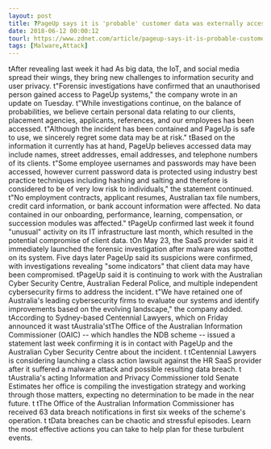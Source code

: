 ```yaml
---
layout: post
title: ?PageUp says it is 'probable' customer data was externally accessed
date: 2018-06-12 00:00:12
tourl: https://www.zdnet.com/article/pageup-says-it-is-probable-customer-data-was-externally-accessed/
tags: [Malware,Attack]
---
```

 tAfter revealing last week it had As big data, the IoT, and social media spread their wings, they bring new challenges to information security and user privacy. t"Forensic investigations have confirmed that an unauthorised person gained access to PageUp systems," the company wrote in an update on Tuesday. t"While investigations continue, on the balance of probabilities, we believe certain personal data relating to our clients, placement agencies, applicants, references, and our employees has been accessed. t"Although the incident has been contained and PageUp is safe to use, we sincerely regret some data may be at risk." tBased on the information it currently has at hand, PageUp believes accessed data may include names, street addresses, email addresses, and telephone numbers of its clients. t"Some employee usernames and passwords may have been accessed, however current password data is protected using industry best practice techniques including hashing and salting and therefore is considered to be of very low risk to individuals," the statement continued. t"No employment contracts, applicant resumes, Australian tax file numbers, credit card information, or bank account information were affected. No data contained in our onboarding, performance, learning, compensation, or succession modules was affected." tPageUp confirmed last week it found "unusual" activity on its IT infrastructure last month, which resulted in the potential compromise of client data. tOn May 23, the SaaS provider said it immediately launched the forensic investigation after malware was spotted on its system. Five days later PageUp said its suspicions were confirmed, with investigations revealing "some indicators" that client data may have been compromised. tPageUp said it is continuing to work with the Australian Cyber Security Centre, Australian Federal Police, and multiple independent cybersecurity firms to address the incident. t"We have retained one of Australia's leading cybersecurity firms to evaluate our systems and identify improvements based on the evolving landscape," the company added. tAccording to Sydney-based Centennial Lawyers, which on Friday announced it wast tAustralia'stThe Office of the Australian Information Commissioner (OAIC) -- which handles the NDB scheme -- issued a statement last week confirming it is in contact with PageUp and the Australian Cyber Security Centre about the incident. t tCentennial Lawyers is considering launching a class action lawsuit against the HR SaaS provider after it suffered a malware attack and possible resulting data breach. t tAustralia's acting Information and Privacy Commissioner told Senate Estimates her office is compiling the investigation strategy and working through those matters, expecting no determination to be made in the near future. t tThe Office of the Australian Information Commissioner has received 63 data breach notifications in first six weeks of the scheme's operation. t tData breaches can be chaotic and stressful episodes. Learn the most effective actions you can take to help plan for these turbulent events.